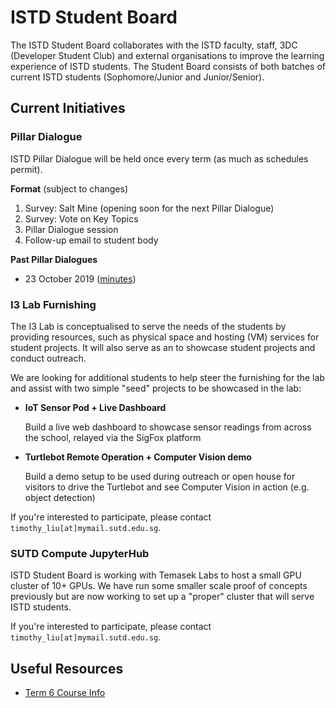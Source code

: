 # ISTD Student Board

The ISTD Student Board collaborates with the ISTD faculty, staff, 3DC (Developer Student Club) and external organisations to improve the learning experience of ISTD students. The Student Board consists of both batches of current ISTD students (Sophomore/Junior and Junior/Senior). 

## Current Initiatives

### Pillar Dialogue

ISTD Pillar Dialogue will be held once every term (as much as schedules permit).

**Format** (subject to changes)

1. Survey: Salt Mine (opening soon for the next Pillar Dialogue)
2. Survey: Vote on Key Topics
3. Pillar Dialogue session
4. Follow-up email to student body

**Past Pillar Dialogues**

* 23 October 2019 ([minutes](minutes_archive/hop_session_23_oct_2019.md))

### I3 Lab Furnishing 

The I3 Lab is conceptualised to serve the needs of the students by providing resources, such as physical space and hosting (VM) services for student projects. It will also serve as an to showcase student projects and conduct outreach.

We are looking for additional students to help steer the furnishing for the lab and assist with two simple "seed" projects to be showcased in the lab:

* **IoT Sensor Pod + Live Dashboard**
  
  Build a live web dashboard to showcase sensor readings from across the school, relayed via the SigFox platform

* **Turtlebot Remote Operation + Computer Vision demo**

  Build a demo setup to be used during outreach or open house for visitors to drive the Turtlebot and see Computer Vision in action (e.g. object detection)
  
If you're interested to participate, please contact `timothy_liu[at]mymail.sutd.edu.sg`.

### SUTD Compute JupyterHub

ISTD Student Board is working with Temasek Labs to host a small GPU cluster of 10+ GPUs. We have run some smaller scale proof of concepts previously but are now working to set up a "proper" cluster that will serve ISTD students.

If you're interested to participate, please contact `timothy_liu[at]mymail.sutd.edu.sg`.

## Useful Resources

* [Term 6 Course Info](term_6_course_info.md)
